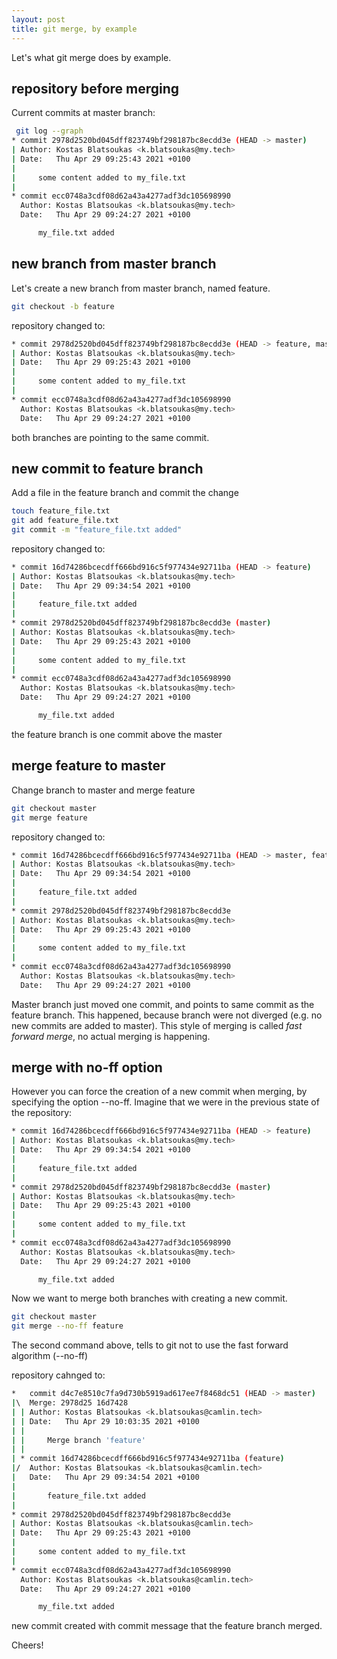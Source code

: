 ```yaml
---
layout: post
title: git merge, by example
---
```


Let's what git merge does by example.

## repository before merging

Current commits at master branch:

```sh
 git log --graph
* commit 2978d2520bd045dff823749bf298187bc8ecdd3e (HEAD -> master)
| Author: Kostas Blatsoukas <k.blatsoukas@my.tech>
| Date:   Thu Apr 29 09:25:43 2021 +0100
|
|     some content added to my_file.txt
|
* commit ecc0748a3cdf08d62a43a4277adf3dc105698990
  Author: Kostas Blatsoukas <k.blatsoukas@my.tech>
  Date:   Thu Apr 29 09:24:27 2021 +0100

      my_file.txt added
```

## new branch from master branch

Let's create a new branch from master branch, named feature.

```sh
git checkout -b feature
```

repository changed to:

```sh
* commit 2978d2520bd045dff823749bf298187bc8ecdd3e (HEAD -> feature, master)
| Author: Kostas Blatsoukas <k.blatsoukas@my.tech>
| Date:   Thu Apr 29 09:25:43 2021 +0100
|
|     some content added to my_file.txt
|
* commit ecc0748a3cdf08d62a43a4277adf3dc105698990
  Author: Kostas Blatsoukas <k.blatsoukas@my.tech>
  Date:   Thu Apr 29 09:24:27 2021 +0100
```

both branches are pointing to the same commit.

## new commit to feature branch

Add a file in the feature branch and commit the change

```sh
touch feature_file.txt
git add feature_file.txt
git commit -m "feature_file.txt added"
```

repository changed to:

```sh
* commit 16d74286bcecdff666bd916c5f977434e92711ba (HEAD -> feature)
| Author: Kostas Blatsoukas <k.blatsoukas@my.tech>
| Date:   Thu Apr 29 09:34:54 2021 +0100
|
|     feature_file.txt added
|
* commit 2978d2520bd045dff823749bf298187bc8ecdd3e (master)
| Author: Kostas Blatsoukas <k.blatsoukas@my.tech>
| Date:   Thu Apr 29 09:25:43 2021 +0100
|
|     some content added to my_file.txt
|
* commit ecc0748a3cdf08d62a43a4277adf3dc105698990
  Author: Kostas Blatsoukas <k.blatsoukas@my.tech>
  Date:   Thu Apr 29 09:24:27 2021 +0100

      my_file.txt added
```

the feature branch is one commit above the master

## merge feature to master

Change branch to master and merge feature

```sh
git checkout master
git merge feature
```

repository changed to:

```sh
* commit 16d74286bcecdff666bd916c5f977434e92711ba (HEAD -> master, feature)
| Author: Kostas Blatsoukas <k.blatsoukas@my.tech>
| Date:   Thu Apr 29 09:34:54 2021 +0100
|
|     feature_file.txt added
|
* commit 2978d2520bd045dff823749bf298187bc8ecdd3e
| Author: Kostas Blatsoukas <k.blatsoukas@my.tech>
| Date:   Thu Apr 29 09:25:43 2021 +0100
|
|     some content added to my_file.txt
|
* commit ecc0748a3cdf08d62a43a4277adf3dc105698990
  Author: Kostas Blatsoukas <k.blatsoukas@my.tech>
  Date:   Thu Apr 29 09:24:27 2021 +0100
```

Master branch just moved one commit, and points to same commit as the feature branch.
This happened, because branch were not diverged (e.g. no new commits are added to master).
This style of merging is called *fast forward merge*, no actual merging is happening.

## merge with no-ff option

However you can force the creation of a new commit when merging, by specifying the option --no-ff.
Imagine that we were in the previous state of the repository:

```sh
* commit 16d74286bcecdff666bd916c5f977434e92711ba (HEAD -> feature)
| Author: Kostas Blatsoukas <k.blatsoukas@my.tech>
| Date:   Thu Apr 29 09:34:54 2021 +0100
|
|     feature_file.txt added
|
* commit 2978d2520bd045dff823749bf298187bc8ecdd3e (master)
| Author: Kostas Blatsoukas <k.blatsoukas@my.tech>
| Date:   Thu Apr 29 09:25:43 2021 +0100
|
|     some content added to my_file.txt
|
* commit ecc0748a3cdf08d62a43a4277adf3dc105698990
  Author: Kostas Blatsoukas <k.blatsoukas@my.tech>
  Date:   Thu Apr 29 09:24:27 2021 +0100

      my_file.txt added
```

Now we want to merge both branches with creating a new commit.

```sh
git checkout master
git merge --no-ff feature
```

The second command above, tells to git not to use the fast forward algorithm (--no-ff)

repository cahnged to:

```sh
*   commit d4c7e8510c7fa9d730b5919ad617ee7f8468dc51 (HEAD -> master)
|\  Merge: 2978d25 16d7428
| | Author: Kostas Blatsoukas <k.blatsoukas@camlin.tech>
| | Date:   Thu Apr 29 10:03:35 2021 +0100
| |
| |     Merge branch 'feature'
| |
| * commit 16d74286bcecdff666bd916c5f977434e92711ba (feature)
|/  Author: Kostas Blatsoukas <k.blatsoukas@camlin.tech>
|   Date:   Thu Apr 29 09:34:54 2021 +0100
|
|       feature_file.txt added
|
* commit 2978d2520bd045dff823749bf298187bc8ecdd3e
| Author: Kostas Blatsoukas <k.blatsoukas@camlin.tech>
| Date:   Thu Apr 29 09:25:43 2021 +0100
|
|     some content added to my_file.txt
|
* commit ecc0748a3cdf08d62a43a4277adf3dc105698990
  Author: Kostas Blatsoukas <k.blatsoukas@camlin.tech>
  Date:   Thu Apr 29 09:24:27 2021 +0100

      my_file.txt added
```

new commit created with commit message that the feature branch merged.

Cheers!
